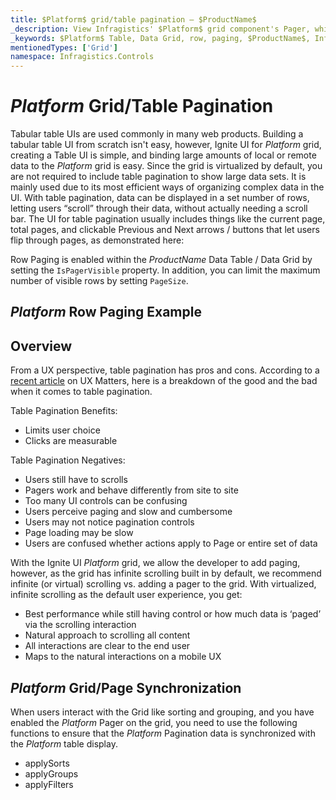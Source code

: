 ```yaml
---
title: $Platform$ grid/table pagination – $ProductName$ 
_description: View Infragistics' $Platform$ grid component's Pager, which was designed to take in an array of data and output portions of that data as a page.
_keywords: $Platform$ Table, Data Grid, row, paging, $ProductName$, Infragistics
mentionedTypes: ['Grid']
namespace: Infragistics.Controls
---
```


# $Platform$ Grid/Table Pagination

Tabular table UIs are used commonly in many web products. Building a tabular table UI from scratch isn't easy, however, Ignite UI for $Platform$ grid, creating a Table UI is simple, and binding large amounts of local or remote data to the $Platform$ grid is easy.  Since the grid is virtualized by default, you are not required to include table pagination to show large data sets.  It is mainly used due to its most efficient ways of organizing complex data in the UI. With table pagination, data can be displayed in a set number of rows, letting users “scroll” through their data, without actually needing a scroll bar. The UI for table pagination usually includes things like the current page, total pages, and clickable Previous and Next arrows / buttons that let users flip through pages, as demonstrated here:

Row Paging is enabled within the $ProductName$ Data Table / Data Grid by setting the `IsPagerVisible` property. In addition, you can limit the maximum number of visible rows by setting `PageSize`. 

## $Platform$ Row Paging Example

<code-view style="height: 600px"
           data-demos-base-url="{environment:dvDemosBaseUrl}"
           iframe-src="{environment:dvDemosBaseUrl}/grids/data-grid-pager"
           alt="$Platform$ Row Paging Example"
           github-src="grids/data-grid/pager">
</code-view>

<div class="divider--half"></div>

## Overview

From a UX perspective, table pagination has pros and cons. According to a [recent article](https://www.uxmatters.com/mt/archives/2018/11/paging-scrolling-and-infinite-scroll.php) on UX Matters, here is a breakdown of the good and the bad when it comes to table pagination.

Table Pagination Benefits:

- Limits user choice
- Clicks are measurable

Table Pagination Negatives:

- Users still have to scrolls
- Pagers work and behave differently from site to site
- Too many UI controls can be confusing
- Users perceive paging and slow and cumbersome
- Users may not notice pagination controls
- Page loading may be slow
- Users are confused whether actions apply to Page or entire set of data

With the Ignite UI $Platform$ grid, we allow the developer to add paging, however, as the grid has infinite scrolling built in by default, we recommend infinite (or virtual) scrolling vs. adding a pager to the grid.  With virtualized, infinite scrolling as the default user experience, you get:

- Best performance while still having control or how much data is ‘paged’ via the scrolling interaction
- Natural approach to scrolling all content
- All interactions are clear to the end user
- Maps to the natural interactions on a mobile UX

## $Platform$ Grid/Page Synchronization

When users interact with the Grid like sorting and grouping, and you have enabled the $Platform$ Pager on the grid, you need to use the following functions to ensure that the $Platform$ Pagination data is synchronized with the $Platform$ table display.

- applySorts
- applyGroups
- applyFilters